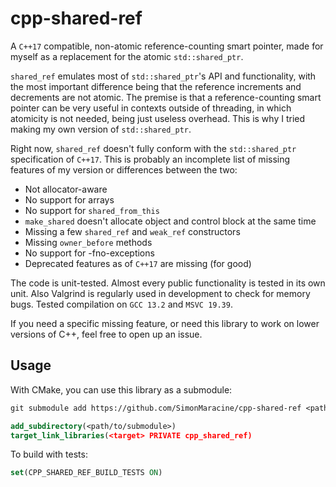 # cpp-shared-ref

A `C++17` compatible, non-atomic reference-counting smart pointer, made for myself as a replacement for the
atomic `std::shared_ptr`.

`shared_ref` emulates most of `std::shared_ptr`'s API and functionality, with the most important difference being
that the reference increments and decrements are not atomic. The premise is that a reference-counting smart pointer
can be very useful in contexts outside of threading, in which atomicity is not needed, being just useless overhead.
This is why I tried making my own version of `std::shared_ptr`.

Right now, `shared_ref` doesn't fully conform with the `std::shared_ptr` specification of `C++17`. This is probably
an incomplete list of missing features of my version or differences between the two:

- Not allocator-aware
- No support for arrays
- No support for `shared_from_this`
- `make_shared` doesn't allocate object and control block at the same time
- Missing a few `shared_ref` and `weak_ref` constructors
- Missing `owner_before` methods
- No support for -fno-exceptions
- Deprecated features as of `C++17` are missing (for good)

The code is unit-tested. Almost every public functionality is tested in its own unit. Also Valgrind is
regularly used in development to check for memory bugs. Tested compilation on `GCC 13.2` and `MSVC 19.39`.

If you need a specific missing feature, or need this library to work on lower versions of C++, feel free to open
up an issue.

## Usage

With CMake, you can use this library as a submodule:

```txt
git submodule add https://github.com/SimonMaracine/cpp-shared-ref <path/to/submodule>
```

```cmake
add_subdirectory(<path/to/submodule>)
target_link_libraries(<target> PRIVATE cpp_shared_ref)
```

To build with tests:

```cmake
set(CPP_SHARED_REF_BUILD_TESTS ON)
```
